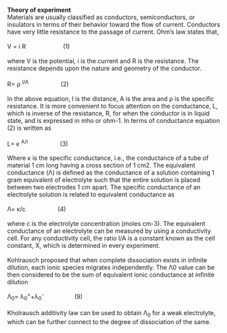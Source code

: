 <b>Theory of experiment</b>
<br>
Materials are usually classified as conductors, semiconductors, or insulators in terms of their behavior toward the flow of current. Conductors have very little resistance to the passage of current. Ohm’s law states that,<br>
<br>
 V = i R &nbsp;&nbsp;&nbsp;&nbsp;&nbsp;&nbsp;&nbsp;&nbsp;&nbsp;&nbsp;&nbsp;&nbsp;&nbsp;&nbsp;&nbsp;&nbsp;&nbsp;&nbsp;&nbsp;&nbsp;&nbsp;(1)<br>
<br>
where V is the potential, i is the current and R is the resistance. The resistance depends upon the nature and geometry of the conductor.<br>
<br>
 R= ρ <sup>l/A</sup> &nbsp;&nbsp;&nbsp;&nbsp;&nbsp;&nbsp;&nbsp;&nbsp;&nbsp;&nbsp;&nbsp;&nbsp;&nbsp;&nbsp;&nbsp;&nbsp;&nbsp;&nbsp;(2)<br>
<br>
In the above equation, l is the distance, A is the area and ρ is the specific resistance. It is more convenient to focus attention on the conductance, L, which is inverse of the resistance, R, for when the conductor is in liquid state, and is expressed in mho or ohm-1. In terms of conductance equation (2) is written as<br>
<br>
 L= κ <sup>A/l</sup> &nbsp;&nbsp;&nbsp;&nbsp;&nbsp;&nbsp;&nbsp;&nbsp;&nbsp;&nbsp;&nbsp;&nbsp;&nbsp;&nbsp;&nbsp;&nbsp;&nbsp;&nbsp;(3)<br>
<br>
Where κ is the specific conductance, i.e., the conductance of a tube of material 1 cm long having a cross section of 1 cm2. The equivalent conductance (Λ) is defined as the conductance of a solution containing 1 gram equivalent of electrolyte such that the entire solution is placed between two electrodes 1 cm apart. The specific conductance of an electrolyte solution is related to equivalent conductance as<br>
<br>
 Λ= κ/c	&nbsp;&nbsp;&nbsp;&nbsp;&nbsp;&nbsp;&nbsp;&nbsp;&nbsp;&nbsp;&nbsp;&nbsp;&nbsp;&nbsp;&nbsp;&nbsp;&nbsp;&nbsp;(4)<br>
<br>
where c is the electrolyte concentration (moles cm-3). The equivalent conductance of an electrolyte can be measured by using a conductivity cell. For any conductivity cell, the ratio l/A is a constant known as the cell constant, X, which is determined in every experiment. <br>
<br>
Kohlrausch proposed that when complete dissociation exists in infinite dilution, each ionic species migrates independently. The Λ0 value can be then considered to be the sum of equivalent ionic conductance at infinite dilution<br>

 Λ<sub>0</sub>= λ<sub>0</sub><sup>+</sup>+λ<sub>0</sub><sup>-</sup> &nbsp;&nbsp;&nbsp;&nbsp;&nbsp;&nbsp;&nbsp;&nbsp;&nbsp;&nbsp;&nbsp;&nbsp;&nbsp;&nbsp;&nbsp;&nbsp;&nbsp;(9)<br>
<br>
Kholrausch additivity law can be used to obtain Λ<sub>0</sub> for a weak electrolyte, which can be further connect to the degree of dissociation of the same.

